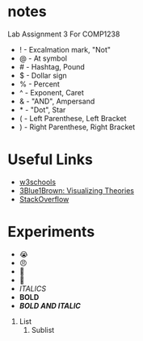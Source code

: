 # notes
Lab Assignment 3 For COMP1238
* ! - Excalmation mark, "Not"
* @ - At symbol
* \# - Hashtag, Pound
* $ - Dollar sign
* % - Percent
* ^ - Exponent, Caret
* & - "AND", Ampersand
* \* - "Dot", Star
* ( - Left Parenthese, Left Bracket
* ) - Right Parenthese, Right Bracket

# Useful Links
* [w3schools](https://www.w3schools.com/)
* [3Blue1Brown: Visualizing Theories](https://www.youtube.com/c/3blue1brown)
* [StackOverflow](https://stackoverflow.com/)

# Experiments
* :sob:
* :angry:
* :8ball:
* :1234:
* _ITALICS_
* **BOLD**
* **_BOLD AND ITALIC_**
1. List
   1. Sublist
